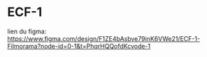 # ECF-1

lien du figma: https://www.figma.com/design/F1ZE4bAsbve79inK6VWe21/ECF-1-Filmorama?node-id=0-1&t=PhqrHQQofdKcvode-1